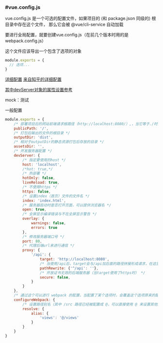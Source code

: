 ### #vue.config.js

vue.config.js 是一个可选的配置文件，如果项目的
(和 package.json 同级的) 根目录中存在这个文件，
那么它会被 @vue/cli-service 自动加载

要进行全局配置，就要创建vue.config.js（在前几个版本时用的是webpack.config.js）

这个文件应该导出一个包含了选项的对象

```js
module.exports = {
  // 选项...
}
```

[详细配置](https://cli.vuejs.org/zh/config/#%E5%85%A8%E5%B1%80-cli-%E9%85%8D%E7%BD%AE)
[来自知乎的详细配置](https://zhuanlan.zhihu.com/p/109952157)

[其中devServer对象的属性设置参考](https://webpack.docschina.org/configuration/dev-server/)

mock：测试

一般配置

```js
module.exports = {
    /* 部署项目后的网站前端请求根路径（http://localhost:8080/）,，当它等于./时为相对路径 */
    publicPath: '/',
    /* 打包后输出的文件的根目录 */
    outputDir: 'dist',
    /* 相对于outputDir的静态资源打包后存放的目录 */
    assetsDir: '',
    /* 开发服务器配置 */
    devServer: {
        /* 指定要使用的host */
        host: 'localhost',
        /*hot: true,*/
        /* 热部署 */
        hotOnly: false,
        liveReload: true,
        /* 不使用https */
        https: false,
        /* 设置index（首页）文件的文件名 */
        index: 'index.html',
        /* 服务器启动时是否打开页面，可以提供浏览器名 */
        open: true,
        /* 全屏显示编译错误与不在全屏显示警告 */
        overlay: {
            warnings: false,
            errors: true
        },
        /* 修改服务器端口号 */
        port: 80,
        /* 代理后端url来进行通信 */
        proxy: {
            '/api': {
                target: 'http://localhost:8080',
                /* 当使用/api后，target会与/api加后面的路径拼接形成请求，在这里我们把请求的'/api'字符串去掉，才能够正确找到后端接口 */
                pathRewrite: {'^/api': ''},
                /* 开放证书无效的后端服务器（当target使用了https时） */
                secure: false,
            }
        }
    },
    /* 通过这个可以进行 webpack 的配置，当配置了某个选项时，会覆盖这个选项原来的配置 */
    configureWebpack: {
        /* 设置路径别名（其中 /src 路径已经被配置成 @，可以直接使用 @ 来设置其他路径别名） */
        resolve: {
            alias: {
                'views': '@/views'
            }
        }
    }
}
```